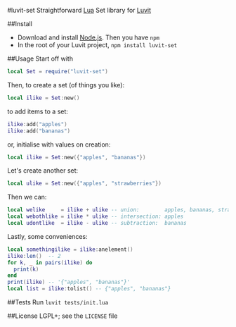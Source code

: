 #luvit-set
Straightforward [Lua](http://www.lua.org/) Set library for [Luvit](http://luvit.io/)

##Install
- Download and install [Node.js](http://nodejs.org/download/). Then you have `npm`
- In the root of your Luvit project, `npm install luvit-set`

##Usage
Start off with
```lua
local Set = require("luvit-set")
```
Then, to create a set (of things you like):
```lua
local ilike = Set:new()
```
to add items to a set:
```lua
ilike:add("apples")
ilike:add("bananas")
```
or, initialise with values on creation:
```lua
local ilike = Set:new({"apples", "bananas"})
```
Let's create another set:
```lua
local ulike = Set:new({"apples", "strawberries"})
```
Then we can:
```lua
local welike     = ilike + ulike -- union:        apples, bananas, strawberries
local webothlike = ilike * ulike -- intersection: apples
local udontlike  = ilike - ulike -- subtraction:  bananas
```
Lastly, some conveniences:
```lua
local somethingilike = ilike:anelement()
ilike:len()  -- 2
for k, _ in pairs(ilike) do
  print(k)
end
print(ilike) -- '{"apples", "bananas"}'
local list = ilike:tolist() -- {"apples", "bananas"}
```

##Tests
Run `luvit tests/init.lua`

##License
LGPL+; see the `LICENSE` file
